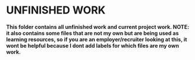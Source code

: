 # UNFINISHED WORK

<h4> This folder contains all unfinished work and current project work. NOTE: it also contains some files that are not my own but are being used as learning resources, so if you are an employer/recruiter looking at this, it wont be helpful because I dont add labels for which files are my own work. </h4>